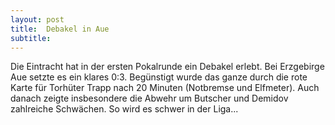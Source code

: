 ```yaml
---
layout: post
title:  Debakel in Aue
subtitle:  
---
```


Die Eintracht hat in der ersten Pokalrunde ein Debakel erlebt. Bei Erzgebirge Aue setzte es ein klares 0:3. Begünstigt wurde das ganze durch die rote Karte für Torhüter Trapp nach 20 Minuten (Notbremse und Elfmeter). Auch danach zeigte insbesondere die Abwehr um Butscher und Demidov zahlreiche Schwächen. So wird es schwer in der Liga...


